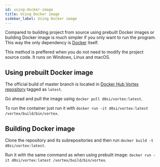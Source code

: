 ```yaml
---
id: using-docker-image
title: Using Docker image
sidebar_label: Using Docker image
---
```


Compared to building project from source using prebuilt Docker images or building Docker image is much simpler if you only want to run the program. This way the only dependency is [Docker](https://www.docker.com/) itself.

This method is preffered when you do not need to modify the project source code. It runs on Windows, Linux and macOS.

## Using prebuilt Docker image
The official build of master branch is located in [Docker Hub Vortex repository](https://hub.docker.com/repository/docker/d0si/vortex) tagged as `latest`.

Go ahead and pull the image using `docker pull d0si/vortex:latest`.

To run the container just run it with `docker run -it d0si/vortex:latest /vortex/build/bin/vortex`.

## Building Docker image
Clone the repository and its subrepositories and then run `docker build -t d0si/vortex:latest`.

Run it with the same command as when using prebuilt image: `docker run -it d0si/vortex:latest /vortex/build/bin/vortex`.

